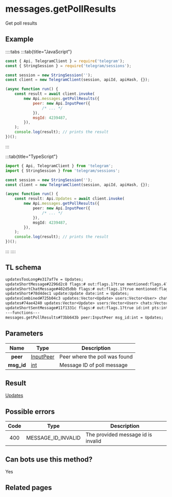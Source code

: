 # messages.getPollResults

Get poll results

## Example

::::tabs
:::tab{title="JavaScript"}

```js
const { Api, TelegramClient } = require('telegram');
const { StringSession } = require('telegram/sessions');

const session = new StringSession('');
const client = new TelegramClient(session, apiId, apiHash, {});

(async function run() {
    const result = await client.invoke(
        new Api.messages.getPollResults({
            peer: new Api.InputPeer({
                /* ... */
            }),
            msgId: 4239487,
        }),
    );
    console.log(result); // prints the result
})();
```

:::

:::tab{title="TypeScript"}

```ts
import { Api, TelegramClient } from 'telegram';
import { StringSession } from 'telegram/sessions';

const session = new StringSession('');
const client = new TelegramClient(session, apiId, apiHash, {});

(async function run() {
    const result: Api.Updates = await client.invoke(
        new Api.messages.getPollResults({
            peer: new Api.InputPeer({
                /* ... */
            }),
            msgId: 4239487,
        }),
    );
    console.log(result); // prints the result
})();
```

:::
::::

## TL schema

```txt
updatesTooLong#e317af7e = Updates;
updateShortMessage#2296d2c8 flags:# out:flags.1?true mentioned:flags.4?true media_unread:flags.5?true silent:flags.13?true id:int user_id:int message:string pts:int pts_count:int date:int fwd_from:flags.2?MessageFwdHeader via_bot_id:flags.11?int reply_to:flags.3?MessageReplyHeader entities:flags.7?Vector<MessageEntity> = Updates;
updateShortChatMessage#402d5dbb flags:# out:flags.1?true mentioned:flags.4?true media_unread:flags.5?true silent:flags.13?true id:int from_id:int chat_id:int message:string pts:int pts_count:int date:int fwd_from:flags.2?MessageFwdHeader via_bot_id:flags.11?int reply_to:flags.3?MessageReplyHeader entities:flags.7?Vector<MessageEntity> = Updates;
updateShort#78d4dec1 update:Update date:int = Updates;
updatesCombined#725b04c3 updates:Vector<Update> users:Vector<User> chats:Vector<Chat> date:int seq_start:int seq:int = Updates;
updates#74ae4240 updates:Vector<Update> users:Vector<User> chats:Vector<Chat> date:int seq:int = Updates;
updateShortSentMessage#11f1331c flags:# out:flags.1?true id:int pts:int pts_count:int date:int media:flags.9?MessageMedia entities:flags.7?Vector<MessageEntity> = Updates;
---functions---
messages.getPollResults#73bb643b peer:InputPeer msg_id:int = Updates;
```

## Parameters

|    Name    | Type                                                  | Description                   |
| :--------: | ----------------------------------------------------- | ----------------------------- |
|  **peer**  | [InputPeer](https://core.telegram.org/type/InputPeer) | Peer where the poll was found |
| **msg_id** | [int](https://core.telegram.org/type/int)             | Message ID of poll message    |

## Result

[Updates](https://core.telegram.org/type/Updates)

## Possible errors

| Code | Type               | Description                        |
| :--: | ------------------ | ---------------------------------- |
| 400  | MESSAGE_ID_INVALID | The provided message id is invalid |

## Can bots use this method?

Yes

## Related pages
